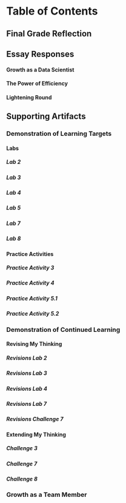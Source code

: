 
# Table of Contents 

## Final Grade Reflection

## Essay Responses

#### Growth as a Data Scientist

#### The Power of Efficiency

#### Lightening Round

## Supporting Artifacts 

### Demonstration of Learning Targets

#### Labs

##### Lab 2

##### Lab 3

##### Lab 4

##### Lab 5

##### Lab 7 

##### Lab 8 

#### Practice Activities

##### Practice Activity 3

##### Practice Activity 4

##### Practice Activity 5.1

##### Practice Activity 5.2

### Demonstration of Continued Learning

#### Revising My Thinking

##### Revisions Lab 2

##### Revisions Lab 3

##### Revisions Lab 4

##### Revisions Lab 7

##### Revisions Challenge 7

#### Extending My Thinking

##### Challenge 3

##### Challenge 7

##### Challenge 8

### Growth as a Team Member
